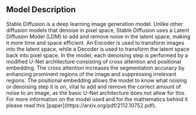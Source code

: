 
<h2> Model Description </h2>
Stable Diffusion is a deep learning image generation model. Unlike other diffusion models that denoise in pixel space, Stable Diffusion uses a Latent Diffusion Model (LDM) to add and remove noise in the latent space, making it more time and space efficient. An Encoder is used to transform images into the latent space, while a Decoder is used to transform the latent space back into pixel space. In the model, each denoising step is performed by a modified U-Net architecture consisting of cross attention and positional embedding. The cross attention increases the segmentation accuracy by enhancing prominent regions of the image and suppressing irrelevant regions. The positional embedding allows the model to know what noising or denoising step it is on, vital to add and remove the correct amount of noise to an image, as the basic U-Net architecture does not allow for this. For more information on the model used and for the mathematics behind it please read this [paper](https://arxiv.org/pdf/2112.10752.pdf).
